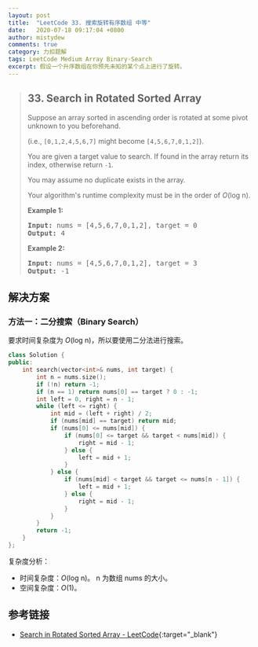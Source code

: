 ```yaml
---
layout: post
title:  "LeetCode 33. 搜索旋转有序数组 中等"
date:   2020-07-18 09:17:04 +0800
author: mistydew
comments: true
category: 力扣题解
tags: LeetCode Medium Array Binary-Search
excerpt: 假设一个升序数组在你预先未知的某个点上进行了旋转。
---
```

> ## 33. Search in Rotated Sorted Array
> 
> Suppose an array sorted in ascending order is rotated at some pivot unknown to you beforehand.
> 
> (i.e., `[0,1,2,4,5,6,7]` might become `[4,5,6,7,0,1,2]`).
> 
> You are given a target value to search. If found in the array return its index, otherwise return `-1`.
> 
> You may assume no duplicate exists in the array.
> 
> Your algorithm's runtime complexity must be in the order of *O*(log n).
> 
> **Example 1:**
> 
> <pre>
> <strong>Input:</strong> nums = [4,5,6,7,0,1,2], target = 0
> <strong>Output:</strong> 4
> </pre>
> 
> **Example 2:**
> 
> <pre>
> <strong>Input:</strong> nums = [4,5,6,7,0,1,2], target = 3
> <strong>Output:</strong> -1
> </pre>

## 解决方案

### 方法一：二分搜索（Binary Search）

要求时间复杂度为 *O*(log n)，所以要使用二分法进行搜索。

```cpp
class Solution {
public:
    int search(vector<int>& nums, int target) {
        int n = nums.size();
        if (!n) return -1;
        if (n == 1) return nums[0] == target ? 0 : -1;
        int left = 0, right = n - 1;
        while (left <= right) {
            int mid = (left + right) / 2;
            if (nums[mid] == target) return mid;
            if (nums[0] <= nums[mid]) {
                if (nums[0] <= target && target < nums[mid]) {
                    right = mid - 1;
                } else {
                    left = mid + 1;
                }
            } else {
                if (nums[mid] < target && target <= nums[n - 1]) {
                    left = mid + 1;
                } else {
                    right = mid - 1;
                }
            }
        }
        return -1;
    }
};
```

复杂度分析：
* 时间复杂度：*O*(log n)。
  n 为数组 nums 的大小。
* 空间复杂度：*O*(1)。

## 参考链接

* [Search in Rotated Sorted Array - LeetCode](https://leetcode.com/problems/search-in-rotated-sorted-array/){:target="_blank"}
